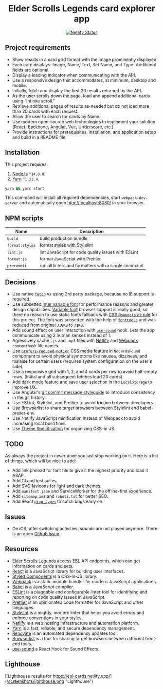<div align="center">
  <h1>Elder Scrolls Legends card explorer app</h1>
  
  <p>
    <a href="https://app.netlify.com/sites/esl-cards/deploys">
      <img src="https://api.netlify.com/api/v1/badges/e480a039-7119-445f-9946-084c41330c86/deploy-status" alt="Netlify Status">
    </a>
  </p>
</div>

## Project requirements

* Show results in a card grid format with the image prominently displayed.
* Each card displays: Image, Name, Text, Set Name, and Type. Additional fields are optional.
* Display a loading indicator when communicating with the API.
* Use a responsive design that accommodates, at minimum, desktop and mobile.
* Initially, fetch and display the first 20 results returned by the API.
* As the user scrolls down the page, load and append additional cards using “infinite scroll.”
* Retrieve additional pages of results as-needed but do not load more than 20 cards with
each request.
* Allow the user to search for cards by Name.
* Use modern open-source web technologies to implement your solution (React, Backbone,
Angular, Vue, Underscore, etc.).
* Provide instructions for prerequisites, installation, and application setup and build in a
README file.

## Installation

This project requires: 

  1. [Node.js](https://nodejs.org/en/download/) `^14.0.0`.
  2. [Yarn](https://classic.yarnpkg.com/en/docs/install/#mac-stable) `^1.22.4`.

```bash
yarn && yarn start
```

This command will install all required dependencies, start `webpack-dev-server` and automatically open [http://localhost:8080/](http://localhost:8080/) in your browser.

## NPM scripts

Name | Description
---|---
`build` | build production bundle
`format:styles` | format styles with Stylelint
`lint:js` | lint JavaScript for code quality issues with ESLint
`format:js` | format JavaScript with Prettier
`precommit` | run all linters and formatters with a single command

## Decisions

* Use native [`fetch`](https://caniuse.com/#feat=fetch) vs using 3rd party package, because no IE support is required.
* Use subsetted [Inter variable font](https://github.com/rsms/inter/releases) for performance reasons and greater design capabilities. [Variable font](https://caniuse.com/#feat=variable-fonts) browser support is really good, so there no reason to use static fonts fallback with [CSS `@suppots` at-rule](https://developer.mozilla.org/en-US/docs/Web/CSS/@supports) for this project. The font was subsetted with the help of [`fonttools`](https://github.com/fonttools/fonttools) and was reduced from original `318KB` to `31KB`.
* Add sound effect on user interaction with [`use-sound`](https://github.com/joshwcomeau/use-sound) hook. Lets the app communicate using 2 human senses instead of 1.
* Agressively cache `.js` and `.mp3` files with [Netlify](https://docs.netlify.com/routing/headers/#syntax-for-the-netlify-configuration-file) and [Webpack](https://webpack.js.org/guides/caching/#output-filenames) `contenthash` file names.
* Use [`prefers-reduced-motion`](https://developer.mozilla.org/en-US/docs/Web/CSS/@media/prefers-reduced-motion) CSS media feature in `NoCardsFound` component to avoid physical symptoms like nausea, dizziness, and malaise for certain users (requires system configuration on the user's side).
* Use a responsive grid with 1, 2, and 4 cards per row to avoid half-empty rows. (Initial and all subsequent fetches load 20 cards).
* Add dark mode feature and save user selection in the `LocalStorage` to improve UX.
* Use Angular's [git commit message styleguide](https://github.com/angular/angular/blob/master/CONTRIBUTING.md#-commit-message-guidelines) to introduce consistency in the git history.
* Use ESLint, Stylelint, and Prettier to avoid friction between developers.
* Use Browserlist to share target browsers between Stylelint and babel-preset-env.
* Use Netlify JavaScript minification instead of Webpack to avoid increasing local build time.
* Use [Theme Specification](https://theme-ui.com/theme-spec) for organizing CSS-in-JS.

## TODO

As always the project in _never_ done you just stop working on it. Here is a list of things, which will be nice to add:

* Add link preload for font file to give it the highest priority and load it ASAP.
* Add CI and test suites. 
* Add SVG favicons for light and dark themes.
* Add `manifest.json` and ServiceWorker for the offline-first experience.
* Add `sitemap.xml` and `robots.txt` for better SEO.
* Add React [`prop-types`](https://github.com/facebook/prop-types) to catch bugs early on.

## Issues

* On iOS, after switching activities, sounds are not played anymore. There is an open [Github issue](https://github.com/joshwcomeau/use-sound/issues/15).

## Resources

* [Elder Scrolls Legends](https://docs.elderscrollslegends.io) access ESL API endpoints, which can get information on cards and sets.
* [React](https://reactjs.org/docs/getting-started.html) is a JavaScript library for building user interfaces.
* [Styled Components](https://styled-components.com/docs) is a CSS-in-JS library.
* [Webpack](https://webpack.js.org/concepts) is a static module bundler for modern JavaScript applications.
* [Babel](https://babeljs.io/docs/en/) is a JavaScript compiler. 
* [ESLint](https://eslint.org/docs/user-guide/getting-started) is a pluggable and configurable linter tool for identifying and reporting on code quality issues in JavaScript.
* [Prettier](https://prettier.io/docs/en/install.html) is an opinionated code formatter for JavaScript and other languages.
* [Stylelint](https://stylelint.io) is a mighty, modern linter that helps you avoid errors and enforce conventions in your styles.
* [Netlify](https://docs.netlify.com) is a web hosting infrastructure and automation platform.
* [Yarn](https://yarnpkg.com/) is a fast, reliable, and secure dependency management.
* [Renovate](https://github.com/renovatebot/renovate) is an automated dependency updates tool.
* [Browserlist](https://github.com/browserslist/browserslist) is a tool for sharing target browsers between different front-end tools.
* [use-sound](https://github.com/joshwcomeau/use-sound) a React Hook for Sound Effects.

## Lighthouse

![Lighthouse results for https://esl-cards.netlify.app/](/screenshots/lighthouse.png "Lighthouse")
